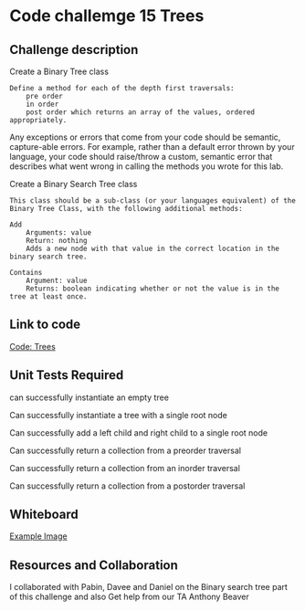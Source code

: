 # Code challemge 15 Trees

## Challenge description

Create a Binary Tree class

    Define a method for each of the depth first traversals:
        pre order
        in order
        post order which returns an array of the values, ordered appropriately.

Any exceptions or errors that come from your code should be semantic, capture-able errors. For example, rather than a default error thrown by your language, your code should raise/throw a custom, semantic error that describes what went wrong in calling the methods you wrote for this lab.

Create a Binary Search Tree class

    This class should be a sub-class (or your languages equivalent) of the Binary Tree Class, with the following additional methods:

    Add
        Arguments: value
        Return: nothing
        Adds a new node with that value in the correct location in the binary search tree.

    Contains
        Argument: value
        Returns: boolean indicating whether or not the value is in the tree at least once.

## Link to code

[Code: Trees](/home/wonde/codefellows/code-401/data-structures-and-algorithms/python/code_challenges/trees/trees.py)

## Unit Tests Required

can successfully instantiate an empty tree

Can successfully instantiate a tree with a single root node

Can successfully add a left child and right child to a single root node

Can successfully return a collection from a preorder traversal

Can successfully return a collection from an inorder traversal

Can successfully return a collection from a postorder traversal

## Whiteboard

[Example Image](/home/wonde/codefellows/code-401/data-structures-and-algorithms/python/code_challenges/images/tree-example.jpg)

## Resources and Collaboration

I collaborated with Pabin, Davee and Daniel on the Binary search tree part of this challenge and also Get help from our TA Anthony Beaver


